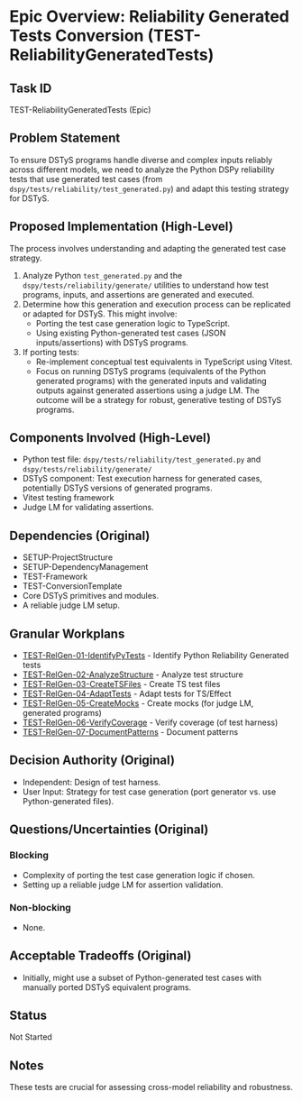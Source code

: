# Epic Overview: Reliability Generated Tests Conversion (TEST-ReliabilityGeneratedTests)

## Task ID
TEST-ReliabilityGeneratedTests (Epic)

## Problem Statement
To ensure DSTyS programs handle diverse and complex inputs reliably across different models, we need to analyze the Python DSPy reliability tests that use generated test cases (from `dspy/tests/reliability/test_generated.py`) and adapt this testing strategy for DSTyS.

## Proposed Implementation (High-Level)
The process involves understanding and adapting the generated test case strategy.
1.  Analyze Python `test_generated.py` and the `dspy/tests/reliability/generate/` utilities to understand how test programs, inputs, and assertions are generated and executed.
2.  Determine how this generation and execution process can be replicated or adapted for DSTyS. This might involve:
    *   Porting the test case generation logic to TypeScript.
    *   Using existing Python-generated test cases (JSON inputs/assertions) with DSTyS programs.
3.  If porting tests:
    *   Re-implement conceptual test equivalents in TypeScript using Vitest.
    *   Focus on running DSTyS programs (equivalents of the Python generated programs) with the generated inputs and validating outputs against generated assertions using a judge LM.
The outcome will be a strategy for robust, generative testing of DSTyS programs.

## Components Involved (High-Level)
- Python test file: `dspy/tests/reliability/test_generated.py` and `dspy/tests/reliability/generate/`
- DSTyS component: Test execution harness for generated cases, potentially DSTyS versions of generated programs.
- Vitest testing framework
- Judge LM for validating assertions.

## Dependencies (Original)
- SETUP-ProjectStructure
- SETUP-DependencyManagement
- TEST-Framework
- TEST-ConversionTemplate
- Core DSTyS primitives and modules.
- A reliable judge LM setup.

## Granular Workplans
- [TEST-RelGen-01-IdentifyPyTests](../../Documentation/Plans/TEST-RelGen-01-IdentifyPyTests.md) - Identify Python Reliability Generated tests
- [TEST-RelGen-02-AnalyzeStructure](../../Documentation/Plans/TEST-RelGen-02-AnalyzeStructure.md) - Analyze test structure
- [TEST-RelGen-03-CreateTSFiles](../../Documentation/Plans/TEST-RelGen-03-CreateTSFiles.md) - Create TS test files
- [TEST-RelGen-04-AdaptTests](../../Documentation/Plans/TEST-RelGen-04-AdaptTests.md) - Adapt tests for TS/Effect
- [TEST-RelGen-05-CreateMocks](../../Documentation/Plans/TEST-RelGen-05-CreateMocks.md) - Create mocks (for judge LM, generated programs)
- [TEST-RelGen-06-VerifyCoverage](../../Documentation/Plans/TEST-RelGen-06-VerifyCoverage.md) - Verify coverage (of test harness)
- [TEST-RelGen-07-DocumentPatterns](../../Documentation/Plans/TEST-RelGen-07-DocumentPatterns.md) - Document patterns

## Decision Authority (Original)
- Independent: Design of test harness.
- User Input: Strategy for test case generation (port generator vs. use Python-generated files).

## Questions/Uncertainties (Original)
### Blocking
- Complexity of porting the test case generation logic if chosen.
- Setting up a reliable judge LM for assertion validation.
### Non-blocking
- None.

## Acceptable Tradeoffs (Original)
- Initially, might use a subset of Python-generated test cases with manually ported DSTyS equivalent programs.

## Status
Not Started

## Notes
These tests are crucial for assessing cross-model reliability and robustness.